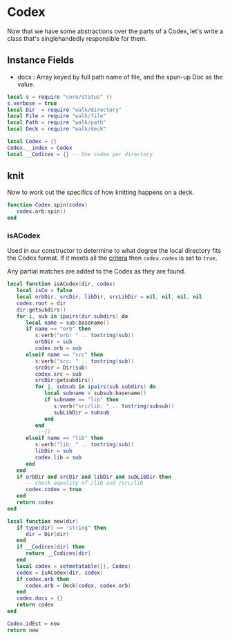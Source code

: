 # Codex

Now that we have some abstractions over the parts of a Codex,
let's write a class that's singlehandedly responsible for them.


## Instance Fields

- docs :  Array keyed by full path name of file, and the spun-up Doc as
          the value.

```lua
local s = require "core/status" ()
s.verbose = true
local Dir  = require "walk/directory"
local File = require "walk/file"
local Path = require "walk/path"
local Deck = require "walk/deck"
```
```lua
local Codex = {}
Codex.__index = Codex
local __Codices = {} -- One codex per directory
```
## knit

Now to work out the specifics of how knitting happens on a deck.



```lua
function Codex.spin(codex)
   codex.orb:spin()
end
```
### isACodex

  Used in our constructor to determine to what degree the local
directory fits the Codex format.  If it meets all the [critera](httk://)
then ``codex.codex`` is set to ``true``.


Any partial matches are added to the Codex as they are found.

```lua
local function isACodex(dir, codex)
   local isCo = false
   local orbDir, srcDir, libDir, srcLibDir = nil, nil, nil, nil
   codex.root = dir
   dir:getsubdirs()
   for i, sub in ipairs(dir.subdirs) do
      local name = sub:basename()
      if name == "orb" then
         s:verb("orb: " .. tostring(sub))
         orbDir = sub
         codex.orb = sub
      elseif name == "src" then
         s:verb("src: " .. tostring(sub))
         srcDir = Dir(sub)
         codex.src = sub
         srcDir:getsubdirs()
         for j, subsub in ipairs(sub.subdirs) do
            local subname = subsub:basename()
            if subname == "lib" then
               s:verb("src/lib: " .. tostring(subsub))
               subLibDir = subsub
            end
         end
          --]]
      elseif name == "lib" then
         s:verb("lib: " .. tostring(sub))
         libDir = sub
         codex.lib = sub
      end
   end
   if orbDir and srcDir and libDir and subLibDir then
      -- check equality of /lib and /src/lib
      codex.codex = true
   end
   return codex
end
```
```lua
local function new(dir)
   if type(dir) == "string" then
      dir = Dir(dir)
   end
   if __Codices[dir] then
      return __Codices[dir]
   end
   local codex = setmetatable({}, Codex)
   codex = isACodex(dir, codex)
   if codex.orb then
      codex.orb = Deck(codex, codex.orb)
   end
   codex.docs = {}
   return codex
end
```
```lua
Codex.idEst = new
return new
```
